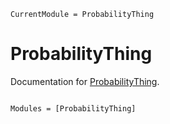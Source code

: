 ```@meta
CurrentModule = ProbabilityThing
```

# ProbabilityThing

Documentation for [ProbabilityThing](https://github.com/apalha/ProbabilityThing.jl).

```@index
```

```@autodocs
Modules = [ProbabilityThing]
```
